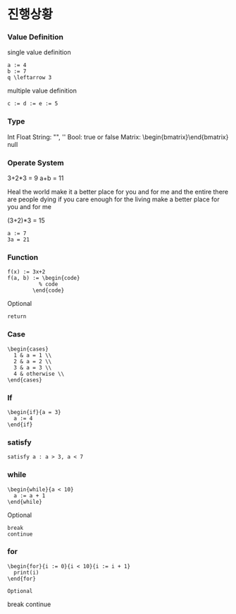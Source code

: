 # 진행상황

### Value Definition
single value definition
```
a := 4
b := 7
q \leftarrow 3
```
multiple value definition
```
c := d := e := 5
```

### Type
Int
Float
String: "", ''
Bool: true or false
Matrix: \begin{bmatrix}\end{bmatrix}
null

### Operate System
3+2*3 = 9
a+b = 11

Heal the world make it a better place
for you and for me and the entire
there are people dying if you care enough for the living
make a better place for you and for me

(3+2)*3 = 15
```
a := 7
3a = 21
```

### Function
```
f(x) := 3x+2
f(a, b) := \begin{code}
          % code
        \end{code}
```

Optional
```
return
```

### Case
```
\begin{cases}
  1 & a = 1 \\
  2 & a = 2 \\
  3 & a = 3 \\
  4 & otherwise \\
\end{cases}
```

### If
```
\begin{if}{a = 3}
  a := 4
\end{if}
```

### satisfy
```
satisfy a : a > 3, a < 7
```

### while
```
\begin{while}{a < 10}
  a := a + 1
\end{while}
```

Optional
```
break
continue
```

### for
```
\begin{for}{i := 0}{i < 10}{i := i + 1}
  print(i)
\end{for}

Optional
```
break
continue
```
